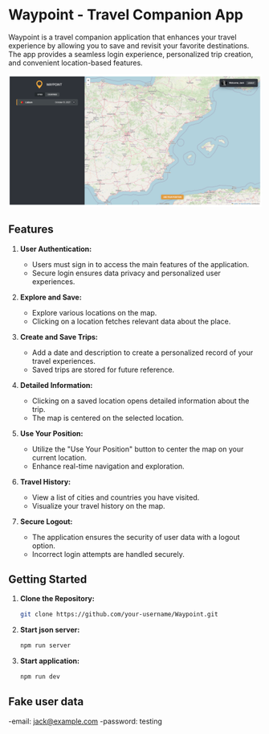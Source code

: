 # Waypoint - Travel Companion App

Waypoint is a travel companion application that enhances your travel experience by allowing you to save and revisit your favorite destinations. The app provides a seamless login experience, personalized trip creation, and convenient location-based features.

![Waypoint desktop design](https://github.com/StefanKubala/waypoint/blob/main/public/Screenshot.png "Waypoint desktop design")

## Features

1. **User Authentication:**
   - Users must sign in to access the main features of the application.
   - Secure login ensures data privacy and personalized user experiences.

2. **Explore and Save:**
   - Explore various locations on the map.
   - Clicking on a location fetches relevant data about the place.

3. **Create and Save Trips:**
   - Add a date and description to create a personalized record of your travel experiences.
   - Saved trips are stored for future reference.

4. **Detailed Information:**
   - Clicking on a saved location opens detailed information about the trip.
   - The map is centered on the selected location.

5. **Use Your Position:**
   - Utilize the "Use Your Position" button to center the map on your current location.
   - Enhance real-time navigation and exploration.

6. **Travel History:**
   - View a list of cities and countries you have visited.
   - Visualize your travel history on the map.

7. **Secure Logout:**
   - The application ensures the security of user data with a logout option.
   - Incorrect login attempts are handled securely.

## Getting Started

1. **Clone the Repository:**
   ```bash
   git clone https://github.com/your-username/Waypoint.git
2. **Start json server:**
   ```bash
   npm run server
3. **Start application:**
   ```bash
   npm run dev

## Fake user data
-email: jack@example.com
-password: testing
